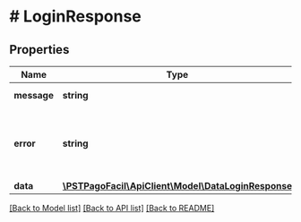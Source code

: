 # # LoginResponse

## Properties

Name | Type | Description | Notes
------------ | ------------- | ------------- | -------------
**message** | **string** | Mensaje de respuesta | [optional] 
**error** | **string** | Retorna la lista de errores en caso de existir alguno | [optional] 
**data** | [**\PSTPagoFacil\ApiClient\Model\DataLoginResponse**](DataLoginResponse.md) |  | [optional] 

[[Back to Model list]](../../README.md#documentation-for-models) [[Back to API list]](../../README.md#documentation-for-api-endpoints) [[Back to README]](../../README.md)


